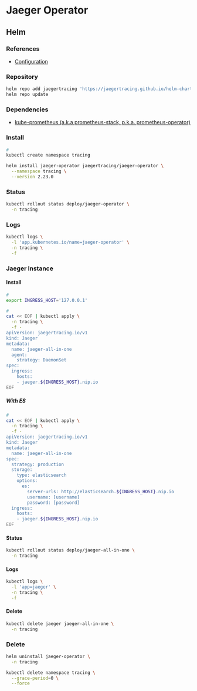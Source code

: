 # Jaeger Operator

## Helm

### References

- [Configuration](https://github.com/jaegertracing/helm-charts/tree/main/charts/jaeger-operator#configuration)

### Repository

```sh
helm repo add jaegertracing 'https://jaegertracing.github.io/helm-charts'
helm repo update
```

### Dependencies

- [kube-prometheus (a.k.a prometheus-stack, p.k.a. prometheus-operator)](/prometheus/prometheus-stack.md)

### Install

```sh
#
kubectl create namespace tracing
```

```sh
helm install jaeger-operator jaegertracing/jaeger-operator \
  --namespace tracing \
  --version 2.23.0
```

### Status

```sh
kubectl rollout status deploy/jaeger-operator \
  -n tracing
```

### Logs

```sh
kubectl logs \
  -l 'app.kubernetes.io/name=jaeger-operator' \
  -n tracing \
  -f
```

### Jaeger Instance

#### Install

```sh
#
export INGRESS_HOST='127.0.0.1'

#
cat << EOF | kubectl apply \
  -n tracing \
  -f -
apiVersion: jaegertracing.io/v1
kind: Jaeger
metadata:
  name: jaeger-all-in-one
  agent:
    strategy: DaemonSet
spec:
  ingress:
    hosts:
    - jaeger.${INGRESS_HOST}.nip.io
EOF
```

##### With ES

```sh
#
cat << EOF | kubectl apply \
  -n tracing \
  -f -
apiVersion: jaegertracing.io/v1
kind: Jaeger
metadata:
  name: jaeger-all-in-one
spec:
  strategy: production
  storage:
    type: elasticsearch
    options:
      es:
        server-urls: http://elasticsearch.${INGRESS_HOST}.nip.io
        username: [username]
        password: [password]
  ingress:
    hosts:
    - jaeger.${INGRESS_HOST}.nip.io
EOF
```

#### Status

```sh
kubectl rollout status deploy/jaeger-all-in-one \
  -n tracing
```

#### Logs

```sh
kubectl logs \
  -l 'app=jaeger' \
  -n tracing \
  -f
```

#### Delete

```sh
kubectl delete jaeger jaeger-all-in-one \
  -n tracing
```

### Delete

```sh
helm uninstall jaeger-operator \
  -n tracing

kubectl delete namespace tracing \
  --grace-period=0 \
  --force
```
